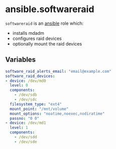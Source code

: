 # ansible.softwareraid
`softwareraid` is an [ansible](http://www.ansible.com) role which: 
 * installs mdadm
 * configures raid devices
 * optionally mount the raid devices 


## Variables
```yaml
software_raid_alerts_email: "email@example.com"
software_raid_devices:
- device: /dev/md0
  level: 0
  components:
    - /dev/sdb
    - /dev/sdc
  filesystem_type: "ext4"
  mount_point: "/mnt/volume"
  mount_options: "noatime,noexec,nodiratime"
  passno: "0 0"
- device: /dev/md1
  level: 1
  components:
    - /dev/sdd
    - /dev/sde
```

